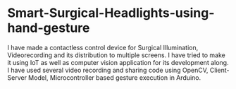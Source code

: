 # Smart-Surgical-Headlights-using-hand-gesture
I have made a contactless control device for Surgical Illumination, Videorecording and its distribution to multiple screens. I have tried to make it using IoT as well as computer vision application for its development along.
I have used several video recording and sharing code using OpenCV, Client-Server Model, Microcontroller based gesture execution in Arduino.
